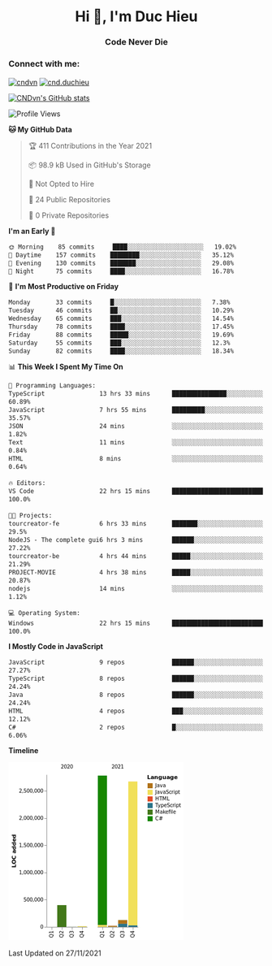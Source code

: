 <h1 align="center">Hi 👋, I'm Duc Hieu</h1>
<h3 align="center">Code Never Die</h3>

<h3 align="left">Connect with me:</h3>
<p align="left">
<a href="https://linkedin.com/in/cndvn" target="blank"><img align="center" src="https://img.shields.io/badge/LinkedIn-0077B5?style=for-the-badge&logo=linkedin&logoColor=white" alt="cndvn"/></a>
<a href="https://fb.com/cnd.duchieu" target="blank"><img align="center" src="https://img.shields.io/badge/Facebook-1877F2?style=for-the-badge&logo=facebook&logoColor=white" alt="cnd.duchieu"/></a>
</p>

[![CNDvn's GitHub stats](https://github-readme-stats.vercel.app/api?username=cndvn)](https://github.com/anuraghazra/github-readme-stats)

<!--START_SECTION:waka-->
![Profile Views](http://img.shields.io/badge/Profile%20Views-0-blue)

**🐱 My GitHub Data** 

> 🏆 411 Contributions in the Year 2021
 > 
> 📦 98.9 kB Used in GitHub's Storage 
 > 
> 🚫 Not Opted to Hire
 > 
> 📜 24 Public Repositories 
 > 
> 🔑 0 Private Repositories  
 > 
**I'm an Early 🐤** 

```text
🌞 Morning    85 commits     ████░░░░░░░░░░░░░░░░░░░░░   19.02% 
🌆 Daytime    157 commits    ████████░░░░░░░░░░░░░░░░░   35.12% 
🌃 Evening    130 commits    ███████░░░░░░░░░░░░░░░░░░   29.08% 
🌙 Night      75 commits     ████░░░░░░░░░░░░░░░░░░░░░   16.78%

```
📅 **I'm Most Productive on Friday** 

```text
Monday       33 commits     █░░░░░░░░░░░░░░░░░░░░░░░░   7.38% 
Tuesday      46 commits     ██░░░░░░░░░░░░░░░░░░░░░░░   10.29% 
Wednesday    65 commits     ███░░░░░░░░░░░░░░░░░░░░░░   14.54% 
Thursday     78 commits     ████░░░░░░░░░░░░░░░░░░░░░   17.45% 
Friday       88 commits     █████░░░░░░░░░░░░░░░░░░░░   19.69% 
Saturday     55 commits     ███░░░░░░░░░░░░░░░░░░░░░░   12.3% 
Sunday       82 commits     ████░░░░░░░░░░░░░░░░░░░░░   18.34%

```


📊 **This Week I Spent My Time On** 

```text
💬 Programming Languages: 
TypeScript               13 hrs 33 mins      ███████████████░░░░░░░░░░   60.89% 
JavaScript               7 hrs 55 mins       █████████░░░░░░░░░░░░░░░░   35.57% 
JSON                     24 mins             ░░░░░░░░░░░░░░░░░░░░░░░░░   1.82% 
Text                     11 mins             ░░░░░░░░░░░░░░░░░░░░░░░░░   0.84% 
HTML                     8 mins              ░░░░░░░░░░░░░░░░░░░░░░░░░   0.64%

🔥 Editors: 
VS Code                  22 hrs 15 mins      █████████████████████████   100.0%

🐱‍💻 Projects: 
tourcreator-fe           6 hrs 33 mins       ███████░░░░░░░░░░░░░░░░░░   29.5% 
NodeJS - The complete gui6 hrs 3 mins        ██████░░░░░░░░░░░░░░░░░░░   27.22% 
tourcreator-be           4 hrs 44 mins       █████░░░░░░░░░░░░░░░░░░░░   21.29% 
PROJECT-MOVIE            4 hrs 38 mins       █████░░░░░░░░░░░░░░░░░░░░   20.87% 
nodejs                   14 mins             ░░░░░░░░░░░░░░░░░░░░░░░░░   1.12%

💻 Operating System: 
Windows                  22 hrs 15 mins      █████████████████████████   100.0%

```

**I Mostly Code in JavaScript** 

```text
JavaScript               9 repos             ██████░░░░░░░░░░░░░░░░░░░   27.27% 
TypeScript               8 repos             ██████░░░░░░░░░░░░░░░░░░░   24.24% 
Java                     8 repos             ██████░░░░░░░░░░░░░░░░░░░   24.24% 
HTML                     4 repos             ███░░░░░░░░░░░░░░░░░░░░░░   12.12% 
C#                       2 repos             █░░░░░░░░░░░░░░░░░░░░░░░░   6.06%

```


**Timeline**

![Chart not found](https://raw.githubusercontent.com/CNDvn/CNDvn/main/charts/bar_graph.png) 


 Last Updated on 27/11/2021
<!--END_SECTION:waka-->
